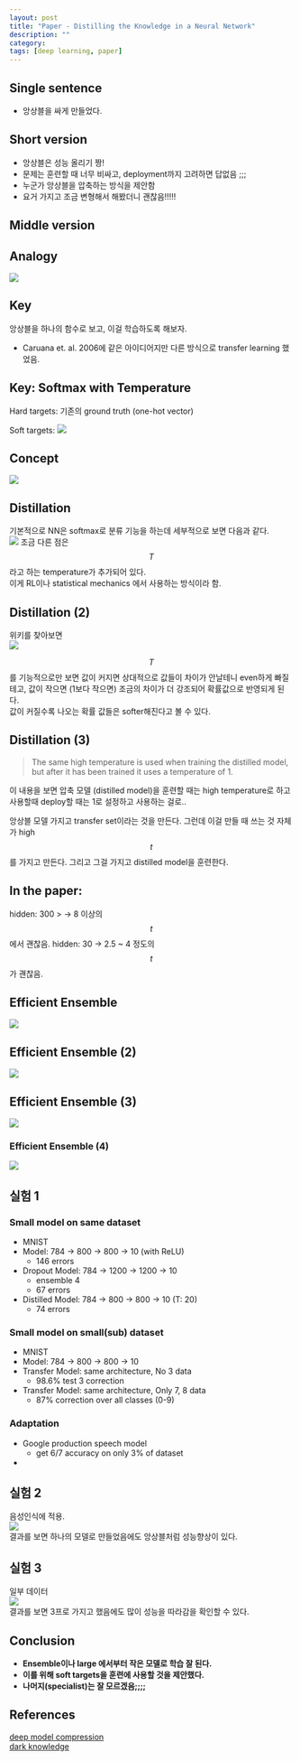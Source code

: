 ```yaml
---
layout: post
title: "Paper - Distilling the Knowledge in a Neural Network"
description: ""
category:
tags: [deep learning, paper]
---
```


## Single sentence
* 앙상블을 싸게 만들었다.
 
## Short version
* 앙상블은 성능 올리기 짱!
* 문제는 훈련할 때 너무 비싸고, deployment까지 고려하면 답없음 ;;;
* 누군가 앙상블을 압축하는 방식을 제안함
* 요거 가지고 조금 변형해서 해봤더니 괜찮음!!!!!

## Middle version
## Analogy
![](/assets/2017-05-16-Paper%20-%20Distilling%20the%20Knowledge%20in%20a%20Neural%20Network/E0AB6C94-47C8-475D-95AB-FF2E353FB9C6.png)

## Key
앙상블을 하나의 함수로 보고, 이걸 학습하도록 해보자.

* Caruana et. al. 2006에 같은 아이디어지만 다른 방식으로 transfer learning 했었음.


## Key: Softmax with Temperature
Hard targets: 기존의 ground truth (one-hot vector)

Soft targets:
![](/assets/2017-05-16-Paper%20-%20Distilling%20the%20Knowledge%20in%20a%20Neural%20Network/3893B469-235F-4A43-8470-E7EBFACB2296.png)


## Concept

![](/assets/2017-05-16-Paper%20-%20Distilling%20the%20Knowledge%20in%20a%20Neural%20Network/CE97D9D1-2226-4E19-A942-C0D4518A9A81.png)

## Distillation
기본적으로 NN은 softmax로 분류 기능을 하는데 세부적으로 보면 다음과 같다.  
![](/assets/2017-05-16-Paper%20-%20Distilling%20the%20Knowledge%20in%20a%20Neural%20Network/3893B469-235F-4A43-8470-E7EBFACB2296.png)
조금 다른 점은 $$T$$라고 하는 temperature가 추가되어 있다.   
이게 RL이나 statistical mechanics 에서 사용하는 방식이라 함.  

## Distillation (2)
위키를 찾아보면  
![](/assets/2017-05-16-Paper%20-%20Distilling%20the%20Knowledge%20in%20a%20Neural%20Network/8966FECB-19F0-4F3A-BB33-EC85E8D96827.png)

$$T$$를 기능적으로만 보면 값이 커지면 상대적으로 값들이 차이가 안날테니 even하게 빠질테고, 값이 작으면 (1보다 작으면) 조금의 차이가 더 강조되어 확률값으로 반영되게 된다.  
값이 커질수록 나오는 확률 값들은 softer해진다고 볼 수 있다.

## Distillation (3)
> The same high temperature is used when training the distilled model, but after it has been trained it uses a temperature of 1.  

이 내용을 보면 압축 모델 (distilled model)을 훈련할 때는 high temperature로 하고 사용할때 deploy할 때는 1로 설정하고 사용하는 걸로..  

앙상블 모델 가지고 transfer set이라는 것을 만든다. 그런데 이걸 만들 때 쓰는 것 자체가 high $$t$$를 가지고 만든다. 그리고 그걸 가지고 distilled model을 훈련한다.  



## In the paper:
hidden: 300 > -> 8 이상의 $$t$$에서 괜찮음.
hidden: 30 -> 2.5 ~ 4 정도의 $$t$$가 괜찮음.

## Efficient Ensemble
![](/assets/2017-05-16-Paper%20-%20Distilling%20the%20Knowledge%20in%20a%20Neural%20Network/004D6CFD-E40D-4B15-91DC-0F9768424871.png)

## Efficient Ensemble (2)
![](/assets/2017-05-16-Paper%20-%20Distilling%20the%20Knowledge%20in%20a%20Neural%20Network/544FBC52-9BF0-48B2-9A56-BEE5990331C8.png)

## Efficient Ensemble (3)
![](/assets/2017-05-16-Paper%20-%20Distilling%20the%20Knowledge%20in%20a%20Neural%20Network/B03F1EDB-9117-452F-A451-0C8F3652CD6E.png)


### Efficient Ensemble (4)
![](/assets/2017-05-16-Paper%20-%20Distilling%20the%20Knowledge%20in%20a%20Neural%20Network/0BC26ACE-179E-4D06-9FC6-C7A70BC6D099.png)



## 실험 1
### Small model on same dataset
* MNIST
* Model: 784 -> 800 -> 800 -> 10 (with ReLU)
	* 146 errors
* Dropout Model: 784 -> 1200 -> 1200 -> 10
	* ensemble 4
	* 67 errors
* Distilled Model: 784 -> 800 -> 800 -> 10 (T: 20)
	* 74 errors

### Small model on small(sub) dataset
* MNIST
* Model: 784 -> 800 -> 800 -> 10 
* Transfer Model: same architecture, No 3 data
	* 98.6% test 3 correction
* Transfer Model: same architecture, Only 7, 8 data
	* 87% correction over all classes (0-9)

### __Adaptation__
* Google production speech model 
	* get 6/7 accuracy on only 3% of dataset
* 

## 실험 2
음성인식에 적용.  
![](/assets/2017-05-16-Paper%20-%20Distilling%20the%20Knowledge%20in%20a%20Neural%20Network/B536E55E-1C4C-48DD-BB5A-6811FC8F47E5.png)  
결과를 보면 하나의 모델로 만들었음에도 앙상블처럼 성능향상이 있다.

## 실험 3
일부 데이터  
![](/assets/2017-05-16-Paper%20-%20Distilling%20the%20Knowledge%20in%20a%20Neural%20Network/97DA9287-10A9-476B-9164-A0F92F956E81.png)  
결과를 보면 3프로 가지고 했음에도 많이 성능을 따라감을 확인할 수 있다.

## Conclusion
* __Ensemble이나 large 에서부터 작은 모델로 학습 잘 된다.__
* __이를 위해 soft targets을 훈련에 사용할 것을 제안했다.__
* __나머지(specialist)는 잘 모르겠음;;;;__


## References
[deep model compression](https://ucbrise.github.io/cs294-rise-fa16/assets/slides/ModelCompression_RISE.pdf)  
[dark knowledge](http://www.ttic.edu/dl/dark14.pdf)

